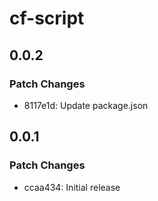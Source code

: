 # cf-script

## 0.0.2

### Patch Changes

- 8117e1d: Update package.json

## 0.0.1

### Patch Changes

- ccaa434: Initial release
